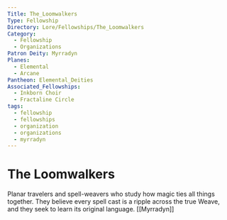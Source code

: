 ```yaml
---
Title: The_Loomwalkers
Type: Fellowship
Directory: Lore/Fellowships/The_Loomwalkers
Category:
  - Fellowship
  - Organizations
Patron Deity: Myrradyn
Planes:
  - Elemental
  - Arcane
Pantheon: Elemental_Deities
Associated_Fellowships:
  - Inkborn Choir
  - Fractaline Circle
tags:
  - fellowship
  - fellowships
  - organization
  - organizations
  - myrradyn
---
```


# The Loomwalkers


Planar travelers and spell-weavers who study how magic ties all things together. They believe every spell cast is a ripple across the true Weave, and they seek to learn its original language.
[[Myrradyn]]
